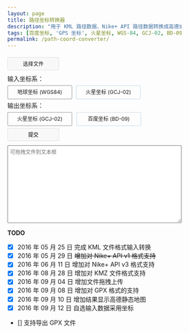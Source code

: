 ```yaml
---
layout: page
title: 路径坐标转换器
description: "用于 KML 路径数据、Nike+ API 路径数据转换成高德或百度地图 JS API 用坐标数组"
tags: [百度坐标, 'GPS 坐标', 火星坐标, WGS-84, GCJ-02, BD-09, 'Google Earth', 'Google Maps']
permalink: /path-coord-converter/
---
```


<div id="coordtransform" class="cf">
    <div class="file-input">
    <input type="file" id="file-input" />
    <label for="file-input" class="file-upload">选择文件</label>
    <label id="filename"></label>
    </div>
    <div class="file-format cf">
        <div class="file-format-label">
        输入坐标系：
        </div>
        <div class="file-format-item">
          <input type="radio" name="input-format" id="input-wgs84" checked />
          <label for="input-wgs84">地球坐标 (WGS84)</label>
        </div>
        <div class="file-format-item">
          <input type="radio" name="input-format" id="input-gcj02"/>
          <label for="input-gcj02">火星坐标 (GCJ-02)</label>
        </div>
    </div>
    <div class="file-output cf">
        <div class="file-output-label">
        输出坐标系：
        </div>
        <div class="file-output-item">
          <input type="radio" name="coordtrans" id="togcj02" value="to GCJ02" checked>
          <label for="togcj02">火星坐标 (GCJ-02)</label>
        </div>
        <div class="file-output-item">
          <input type="radio" name="coordtrans" id="tobd09" value="to BD09">
          <label for="tobd09">百度坐标 (BD-09)</label>
        </div>
    </div>
    <button id="submit">提交</button>
</div>
<textarea id="output" placeholder="可拖拽文件到文本框"></textarea>
<div id="map"></div>

**TODO**

- [x] 2016 年 05 月 25 日 完成 KML 文件格式输入转换
- [x] 2016 年 05 月 29 日 <del>增加对 Nike+ API v1 格式支持</del>
- [x] 2016 年 06 月 11 日 增加对 Nike+ API v3 格式支持
- [x] 2016 年 08 月 28 日 增加对 KMZ 文件格式支持
- [x] 2016 年 09 月 04 日 增加文件拖拽上传
- [x] 2016 年 09 月 08 日 增加对 GPX 格式的支持
- [x] 2016 年 09 月 10 日 增加结果显示高德静态地图
- [x] 2016 年 09 月 12 日 自选输入数据采用坐标
- [] 支持导出 GPX 文件

<style>
#coordtransform input {
  display: none;
}
*{
  box-sizing: border-box;
}
.file-input{
  line-height: 30px;
}
.file-format,
.file-output,
.file-format-item,
.file-output-item{
  float: left;
}
.file-format label,
.file-output label{
  text-align: center;
  width: 150px;
  font-size: 12px;
  margin-right:  10px;
  border-radius: 2px;
  display: inline-block;
  border: 1px solid #c4daea;
}
.file-format-item:last-child label{
  margin-left: -1px;
}
.file-format input:checked + label,
.file-output input:checked + label{
  border-color:  #999;
  z-index: 2;
  position: relative;
}
#output{
    display: block;
    width: 100%;
	height: 180px;
    margin: 0;
	font-size: 12px;
    padding: 5px;
	font-family: RobotoDraft, 微软雅黑, sans-serif;
    border-radius: 2px;
}
#coordtransform {
    line-height: 30px;
    margin: 5px 0;
}
#coordtransform label{
    line-height: 30px;
    display: inline-block;
    cursor: pointer;
}
#coordtransform #filename{
    padding: 0;
	font-size: 12px;
}
#coordtransform .file-upload,
#coordtransform  button{
  font-family: 微软雅黑,san-serif;
  display: inline- block;
  background-color: #f8f8f8;
  border: 1px solid #e0e0e0;
  line-height: 30px;
  height: 30px;
  padding: 0;
  margin: 5px 0;
  width: 120px;
  font-size: 12px;
  cursor: pointer;
  border-radius: 2px;
  text-align: center;
}
#map{
    transition: height 1s;
    height: 427px;
    overflow: hidden;
}
#map:empty{
    height: 0;
}
</style>
<script src="/assets/js/coordtransform.js">
<script src="/assets/js/jszip.min.js">
<script>
var gps, gpsArrays, contents;
var output = document.getElementById('output');

function coord(type){
    var jsonContents = JSON.parse(contents).metrics;
    for(var i = 0; i < jsonContents.length;i++){
        if(jsonContents[i].type == type){
            return i;
        }
    }
}

function readKML(data){
    var parser = new DOMParser();
    xmlDoc = parser.parseFromString(data, 'text/xml');
    var coordinates = xmlDoc.querySelectorAll('LineString coordinates');
    var gpspoints;
    for (var i = 0; i < coordinates.length; i++) {
        gpsArrays[i] = [];
        gps[i] = coordinates[i].innerHTML.replace(/^\s+|\s+$|<coordinates>|<\/coordinates>/g, '').replace(/\.0\ /g,' ').split(',0 ');
        for (var e in gps[i]) {
            gpsArrays[i][e] = {
                'lng': parseFloat(gps[i][e].split(',')[0]),
                'lat': parseFloat(gps[i][e].split(',')[1])
            }
        }
    }
    output.innerHTML = data;
    return gpsArrays;
}

function readGPX(data){
    var parser = new DOMParser();
    xmlDoc = parser.parseFromString(data, 'text/xml');
    var coordinates = xmlDoc.getElementsByTagName('trkpt').length ? xmlDoc.getElementsByTagName('trkpt') : xmlDoc.getElementsByTagName('rtept') ;
    gpsArrays[0] = [];
    for (var i = 0; i < coordinates.length; i++ ){
        gpsArrays[0][i] = { 
            'lng':parseFloat(coordinates[i].getAttribute('lon')),
            'lat':parseFloat(coordinates[i].getAttribute('lat'))
        };
    }
    output.innerHTML = data;
    return gpsArrays;
}

function readNike(data){
    gpsArrays[0] = [];
    // api v3
    jsonContents = JSON.parse(contents).metrics;
    var lng = coord('longitude');
    var lat = coord('latitude');
    for(var i = 0; i < jsonContents[lng].values.length; i++) {
        gpsArrays[0][i] = {
            'lng': parseFloat(jsonContents[lng].values[i].value),
            'lat': parseFloat(jsonContents[lat].values[i].value)
        }
        /** api v1
         *for(var i = 0; i < JSON.parse(contents).waypoints.length; i++) {
         *gpsArrays[0].push({
         *    'lng': parseFloat(JSON.parse(contents).waypoints[i].longitude),
         *    'lat': parseFloat(JSON.parse(contents).waypoints[i].latitude)
         *})
         */
    }
    output.innerHTML = data;
    return gpsArrays;
}

function readFile(file) {
    if (file) {
        var reader = new FileReader();
        reader.onloadstart = function() {
            output.innerHTML =  '读取中...';
        };
        reader.onload = function(e) {
		    contents = e.target.result;
            gps = [];
            gpsArrays = [];
            if (file.name.indexOf('gpx') > -1){
                gpsArrays = readGPX(contents);
            } else if (file.type == 'application/vnd.google-earth.kml+xml' ) {
                gpsArrays = readKML(contents);
            } else if(file.type == 'application/vnd.google-earth.kmz'){
                JSZip.loadAsync(file).then(function(zip) {
                    return zip.file('doc.kml').async("string");
                }).then(function (text) {
                    contents = text;
                    gpsArrays = readKML(contents);
                })
            } else if (contents.indexOf('com.nike') > -1) {
                gpsArrays = readNike(contents);
            } else {
                alert("请选择正确格式文件！");
                output.innerHTML = '';
				return;
            }
			document.getElementById('filename').innerHTML = file.name;
            document.getElementById('map').innerHTML = '';
            if ( contents.indexOf('xmlns:gx') > -1 || contents.indexOf('com.nike') > -1){
              document.getElementById('input-wgs84').checked = true;
            }
        }
        reader.readAsText(file);
        //reader.readAsBinaryString(file);
    } else {
        alert("请选择文件！");
    }
}

function showMap(path){
    var pathData = "";
    for(var i = 0; i< path.length; i++ ) {
        if( i > 0 ){
            pathData += '|';
        }
        pathData += '2,0x52EE06,1,,:'+ path[i].join(';');
    }
    if( path.length <= 4 && pathData.length < 30000 ) {
        var map = new Image(640, 427);
        map.src = 'http://restapi.amap.com/v3/staticmap?scale=1&size=640*427&paths='+ pathData +'&key=ee95e52bf08006f63fd29bcfbcf21df0';
        map.onload = function(){
            document.getElementById('map').innerHTML = '<img src="' + map.src + '" />';
        }
    } else {
        document.getElementById('map').innerHTML = '';
    }
}

function transform() {
    var gcj02Arrays = [];
    var bd09Arrays = [];
    var outputData = '';
    var result = [];
    var path = [];
    for (var i = 0; i< gpsArrays.length; i++ ) {
        gcj02Arrays[i] = [];
        path[i] = [];
        if (document.getElementById('input-wgs84').checked == true) {
            result[i] = [];
            for (var e = 0; e < gpsArrays[i].length; e ++) {
                result[i][e] = coordtransform.wgs84togcj02(gpsArrays[i][e].lng, gpsArrays[i][e].lat).toString().split(',');
                gcj02Arrays[i][e] = {
                    'lng': result[i][e][0],
                    'lat': result[i][e][1]
                };
                path[i][e] = parseFloat(result[i][e][0]).toFixed(5)+',' + parseFloat(result[i][e][1]).toFixed(5);
            }
        } else {
            gcj02Arrays[i] = gpsArrays[i];
            for (var e = 0; e < gpsArrays[i].length; e ++) {
                path[i][e] = parseFloat(gpsArrays[i][e].lng).toFixed(5)+',' + parseFloat(gpsArrays[i][e].lat).toFixed(5);
            }
        }
    }
    showMap(path);
    if (document.getElementById('togcj02').checked == true) {
        for (var i = 0; i < gcj02Arrays.length; i++) {
            var lineNo = gcj02Arrays.length == 1 ? '': i.toString();
            outputData += 'var lineArr' + lineNo + ' = [\n';
            for (var e in gcj02Arrays[i]) {
                outputData += '  [' + parseFloat(gcj02Arrays[i][e].lng).toFixed(6) + ', ' + parseFloat(gcj02Arrays[i][e].lat).toFixed(6) + '],\n';
            }
            outputData = outputData.substring(0, outputData.length -2 ) + '\n];\n';
        }
    }
    if (document.getElementById('tobd09').checked == true) {
        for (var i in gcj02Arrays) {
            bd09Arrays[i] = [];
            result[i] = [];
            for (var e in gcj02Arrays[i]) {
                result[i][e] = coordtransform.gcj02tobd09(gcj02Arrays[i][e].lng, gcj02Arrays[i][e].lat).toString().split(',');
                bd09Arrays[i][e] = {
                    'lng': result[i][e][0],
                    'lat': result[i][e][1]
                };
            }
        }
        for (var i = 0; i < bd09Arrays.length; i++) {
            var lineNo = bd09Arrays.length == 1 ? '': i.toString();
            outputData += 'var points' + lineNo + ' = [\n';
            for (var e in bd09Arrays[i]) {
                outputData += '  new BMap.Point(' + parseFloat(bd09Arrays[i][e].lng).toFixed(6) + ', ' + parseFloat(bd09Arrays[i][e].lat).toFixed(6) + '),\n';
            }
            outputData = outputData.substring(0, outputData.length - 2) + '\n];\n';
        }
    }
    output.innerHTML = outputData;
}

function prevent(e){
    e.stopPropagation();
    e.preventDefault();
}

function dropFile(e){
    e.stopPropagation();
    e.preventDefault();
    var file = e.dataTransfer.files[0];
    readFile(file);
}

function chooseFile(e){
    var file = e.target.files[0];
    readFile(file);
}

document.getElementById('file-input').addEventListener('change', chooseFile, false);
document.getElementById('submit').addEventListener('click', transform, false);
output.addEventListener('drop', dropFile, false);
output.addEventListener('dropend', prevent, false);
output.addEventListener('dropover', prevent, false);
</script>
